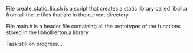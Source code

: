 File create_static_lib.sh is a script that creates a static library called liball.a from all the .c files that are in the current directory.


File main.h is a header file containing all the prototypes of the functions stored in the libholberton.a library.


Task still on progress...
